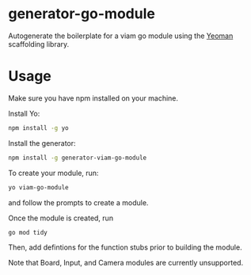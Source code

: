 # generator-go-module

Autogenerate the boilerplate for a viam go module using the
[Yeoman](https://github.com/yeoman/yo) scaffolding library.


# Usage

Make sure you have npm installed on your machine.

Install Yo:
``` bash
npm install -g yo
```

Install the generator:
``` bash
npm install -g generator-viam-go-module
```

To create your module, run:

``` bash
yo viam-go-module
```
and follow the prompts to create a module.

Once the module is created, run
``` bash
go mod tidy
```
Then, add defintions for the function stubs prior to building the module.

Note that Board, Input, and Camera modules are currently unsupported.
